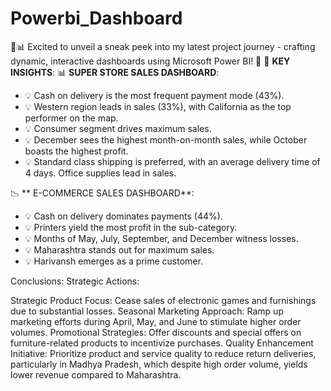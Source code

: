 # Powerbi_Dashboard
🚀📊 Excited to unveil a sneak peek into my latest project journey - crafting dynamic, interactive dashboards using Microsoft Power BI! 🎉
🔑 **KEY INSIGHTS**:
📊 **SUPER STORE SALES DASHBOARD**:
- 💡 Cash on delivery is the most frequent payment mode (43%).
- 💡 Western region leads in sales (33%), with California as the top performer on the map.
- 💡 Consumer segment drives maximum sales.
- 💡 December sees the highest month-on-month sales, while October boasts the highest profit.
- 💡 Standard class shipping is preferred, with an average delivery time of 4 days. Office supplies lead in sales.

📉 ** E-COMMERCE SALES DASHBOARD**:
- 💡 Cash on delivery dominates payments (44%).
- 💡 Printers yield the most profit in the sub-category.
- 💡 Months of May, July, September, and December witness losses.
- 💡 Maharashtra stands out for maximum sales.
- 💡 Harivansh emerges as a prime customer.
  
Conclusions:
Strategic Actions:


Strategic Product Focus: Cease sales of electronic games and furnishings due to substantial losses.
Seasonal Marketing Approach: Ramp up marketing efforts during April, May, and June to stimulate higher order volumes.
Promotional Strategies: Offer discounts and special offers on furniture-related products to incentivize purchases.
Quality Enhancement Initiative: Prioritize product and service quality to reduce return deliveries, particularly in Madhya Pradesh, which despite high order volume, yields lower revenue compared to Maharashtra.
